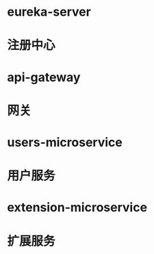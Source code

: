 # **eureka-server**
# ****注册中心****

# **api-gateway**
# ****网关****

# **users-microservice**
# ****用户服务****

# **extension-microservice**
# ****扩展服务****
